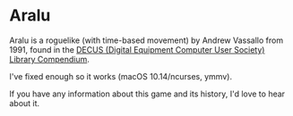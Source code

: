 # Aralu

Aralu is a roguelike (with time-based movement) by Andrew Vassallo from 1991, found in the [DECUS (Digital Equipment Computer User Society)](https://en.wikipedia.org/wiki/DECUS) [Library Compendium](http://www.decuslib.com).

I've fixed enough so it works (macOS 10.14/ncurses, ymmv).

If you have any information about this game and its history, I'd love to hear about it.
